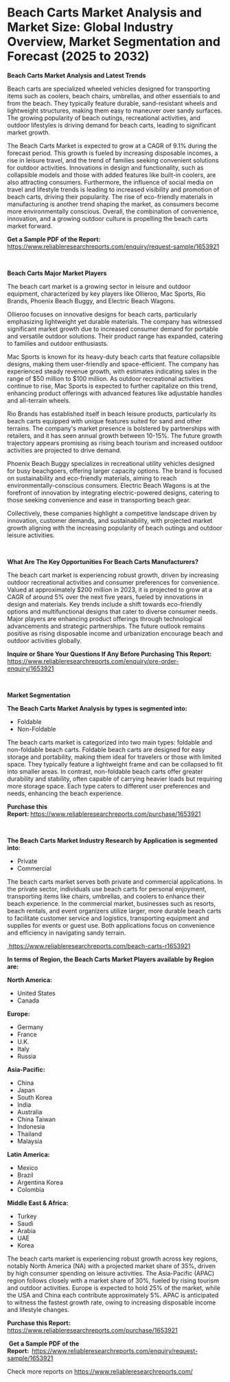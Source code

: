 <p><h1>Beach Carts Market Analysis and Market Size: Global Industry Overview, Market Segmentation and Forecast (2025 to 2032)</h1></p><p><strong>Beach Carts Market Analysis and Latest Trends</strong></p>
<p><p>Beach carts are specialized wheeled vehicles designed for transporting items such as coolers, beach chairs, umbrellas, and other essentials to and from the beach. They typically feature durable, sand-resistant wheels and lightweight structures, making them easy to maneuver over sandy surfaces. The growing popularity of beach outings, recreational activities, and outdoor lifestyles is driving demand for beach carts, leading to significant market growth.</p><p>The Beach Carts Market is expected to grow at a CAGR of 9.1% during the forecast period. This growth is fueled by increasing disposable incomes, a rise in leisure travel, and the trend of families seeking convenient solutions for outdoor activities. Innovations in design and functionality, such as collapsible models and those with added features like built-in coolers, are also attracting consumers. Furthermore, the influence of social media on travel and lifestyle trends is leading to increased visibility and promotion of beach carts, driving their popularity. The rise of eco-friendly materials in manufacturing is another trend shaping the market, as consumers become more environmentally conscious. Overall, the combination of convenience, innovation, and a growing outdoor culture is propelling the beach carts market forward.</p></p>
<p><strong>Get a Sample PDF of the Report:&nbsp;</strong> <a href="https://www.reliableresearchreports.com/enquiry/request-sample/1653921?utm_campaign=2216&utm_medium=2&utm_source=Github&utm_content=ia&utm_term=07032025&utm_id=beach-carts">https://www.reliableresearchreports.com/enquiry/request-sample/1653921</a></p>
<p>&nbsp;</p>
<p><strong>Beach Carts Major Market Players</strong></p>
<p><p>The beach cart market is a growing sector in leisure and outdoor equipment, characterized by key players like Ollieroo, Mac Sports, Rio Brands, Phoenix Beach Buggy, and Electric Beach Wagons. </p><p>Ollieroo focuses on innovative designs for beach carts, particularly emphasizing lightweight yet durable materials. The company has witnessed significant market growth due to increased consumer demand for portable and versatile outdoor solutions. Their product range has expanded, catering to families and outdoor enthusiasts.</p><p>Mac Sports is known for its heavy-duty beach carts that feature collapsible designs, making them user-friendly and space-efficient. The company has experienced steady revenue growth, with estimates indicating sales in the range of $50 million to $100 million. As outdoor recreational activities continue to rise, Mac Sports is expected to further capitalize on this trend, enhancing product offerings with advanced features like adjustable handles and all-terrain wheels.</p><p>Rio Brands has established itself in beach leisure products, particularly its beach carts equipped with unique features suited for sand and other terrains. The company's market presence is bolstered by partnerships with retailers, and it has seen annual growth between 10-15%. The future growth trajectory appears promising as rising beach tourism and increased outdoor activities are projected to drive demand.</p><p>Phoenix Beach Buggy specializes in recreational utility vehicles designed for busy beachgoers, offering larger capacity options. The brand is focused on sustainability and eco-friendly materials, aiming to reach environmentally-conscious consumers. Electric Beach Wagons is at the forefront of innovation by integrating electric-powered designs, catering to those seeking convenience and ease in transporting beach gear.</p><p>Collectively, these companies highlight a competitive landscape driven by innovation, customer demands, and sustainability, with projected market growth aligning with the increasing popularity of beach outings and outdoor leisure activities.</p></p>
<p>&nbsp;</p>
<p><strong>What Are The Key Opportunities For Beach Carts Manufacturers?</strong></p>
<p><p>The beach cart market is experiencing robust growth, driven by increasing outdoor recreational activities and consumer preferences for convenience. Valued at approximately $200 million in 2023, it is projected to grow at a CAGR of around 5% over the next five years, fueled by innovations in design and materials. Key trends include a shift towards eco-friendly options and multifunctional designs that cater to diverse consumer needs. Major players are enhancing product offerings through technological advancements and strategic partnerships. The future outlook remains positive as rising disposable income and urbanization encourage beach and outdoor activities globally.</p></p>
<p><strong>Inquire or Share Your Questions If Any Before Purchasing This Report:</strong> <a href="https://www.reliableresearchreports.com/enquiry/pre-order-enquiry/1653921?utm_campaign=2216&utm_medium=2&utm_source=Github&utm_content=ia&utm_term=07032025&utm_id=beach-carts">https://www.reliableresearchreports.com/enquiry/pre-order-enquiry/1653921</a></p>
<p>&nbsp;</p>
<p><strong>Market Segmentation</strong></p>
<p><strong>The Beach Carts Market Analysis by types is segmented into:</strong></p>
<p><ul><li>Foldable</li><li>Non-Foldable</li></ul></p>
<p><p>The beach carts market is categorized into two main types: foldable and non-foldable beach carts. Foldable beach carts are designed for easy storage and portability, making them ideal for travelers or those with limited space. They typically feature a lightweight frame and can be collapsed to fit into smaller areas. In contrast, non-foldable beach carts offer greater durability and stability, often capable of carrying heavier loads but requiring more storage space. Each type caters to different user preferences and needs, enhancing the beach experience.</p></p>
<p><strong>Purchase this Report:&nbsp;</strong><a href="https://www.reliableresearchreports.com/purchase/1653921?utm_campaign=2216&utm_medium=2&utm_source=Github&utm_content=ia&utm_term=07032025&utm_id=beach-carts">https://www.reliableresearchreports.com/purchase/1653921</a></p>
<p>&nbsp;</p>
<p><strong>The Beach Carts Market Industry Research by Application is segmented into:</strong></p>
<p><ul><li>Private</li><li>Commercial</li></ul></p>
<p><p>The beach carts market serves both private and commercial applications. In the private sector, individuals use beach carts for personal enjoyment, transporting items like chairs, umbrellas, and coolers to enhance their beach experience. In the commercial market, businesses such as resorts, beach rentals, and event organizers utilize larger, more durable beach carts to facilitate customer service and logistics, transporting equipment and supplies for events or guest use. Both applications focus on convenience and efficiency in navigating sandy terrain.</p></p>
<p><a href="https://www.reliableresearchreports.com/beach-carts-r1653921?utm_campaign=2216&utm_medium=2&utm_source=Github&utm_content=ia&utm_term=07032025&utm_id=beach-carts">&nbsp;https://www.reliableresearchreports.com/beach-carts-r1653921</a></p>
<p><strong>In terms of Region, the Beach Carts Market Players available by Region are:</strong></p>
<p>
    <p> <strong> North America: </strong>
        <ul>
            <li>United States</li>
            <li>Canada</li>
        </ul>
        </p> 
    <p> <strong> Europe: </strong>
        <ul>
            <li>Germany</li>
            <li>France</li>
            <li>U.K.</li>
            <li>Italy</li>
            <li>Russia</li>
        </ul>
        </p> 
    <p> <strong> Asia-Pacific: </strong>
        <ul>
            <li>China</li>
            <li>Japan</li>
            <li>South Korea</li>
            <li>India</li>
            <li>Australia</li>
            <li>China Taiwan</li>
            <li>Indonesia</li>
            <li>Thailand</li>
            <li>Malaysia</li>
        </ul>
        </p> 
    <p> <strong> Latin America: </strong>
        <ul>
            <li>Mexico</li>
            <li>Brazil</li>
            <li>Argentina Korea</li>
            <li>Colombia</li>
        </ul>
        </p> 
    <p> <strong> Middle East & Africa: </strong>
        <ul>
            <li>Turkey</li>
            <li>Saudi</li>
            <li>Arabia</li>
            <li>UAE</li>
            <li>Korea</li>
        </ul>
    </p>
    </p>
<p><p>The beach carts market is experiencing robust growth across key regions, notably North America (NA) with a projected market share of 35%, driven by high consumer spending on leisure activities. The Asia-Pacific (APAC) region follows closely with a market share of 30%, fueled by rising tourism and outdoor activities. Europe is expected to hold 25% of the market, while the USA and China each contribute approximately 5%. APAC is anticipated to witness the fastest growth rate, owing to increasing disposable income and lifestyle changes.</p></p>
<p><strong>Purchase this Report: </strong><a href="https://www.reliableresearchreports.com/purchase/1653921?utm_campaign=2216&utm_medium=2&utm_source=Github&utm_content=ia&utm_term=07032025&utm_id=beach-carts">https://www.reliableresearchreports.com/purchase/1653921</a></p>
<p>&nbsp;<strong>Get a Sample PDF of the Report:&nbsp;&nbsp;</strong><a href="https://www.reliableresearchreports.com/enquiry/request-sample/1653921?utm_campaign=2216&utm_medium=2&utm_source=Github&utm_content=ia&utm_term=07032025&utm_id=beach-carts">https://www.reliableresearchreports.com/enquiry/request-sample/1653921</a></p>
<p><strong></strong></p>
<p>Check more reports on <a href="https://www.reliableresearchreports.com/?utm_campaign=2216&utm_medium=2&utm_source=Github&utm_content=ia&utm_term=07032025&utm_id=beach-carts">https://www.reliableresearchreports.com/</a></p>